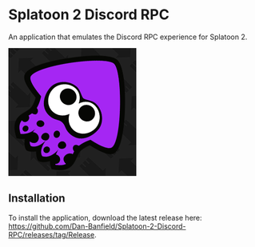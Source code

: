 # Splatoon 2 Discord RPC
An application that emulates the Discord RPC experience for Splatoon 2.

![Splatoon 2 Discord RPC Icon](https://raw.githubusercontent.com/Dan-Banfield/Splatoon-2-Discord-RPC/master/Splatoon%202%20Discord%20RPC/Images/Splatoon%202%20Discord%20RPC.png?token=GHSAT0AAAAAABIDGLYNIGVKVBU7DT6YILLUYTNH7AA)

## Installation
To install the application, download the latest release here: https://github.com/Dan-Banfield/Splatoon-2-Discord-RPC/releases/tag/Release.

